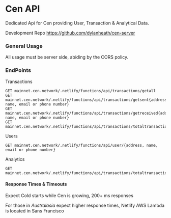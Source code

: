 # Cen API
Dedicated Api for Cen providing User, Transaction & Analytical Data.

Development Repo https://github.com/dylanheath/cen-server

### General Usage

All usage must be server side, abiding by the CORS policy.

### EndPoints

Transactions
```
GET mainnet.cen.network/.netlify/functions/api/transactions/getall
GET mainnet.cen.network/.netlify/functions/api/transactions/getsent{address, name, email or phone number}
GET mainnet.cen.network/.netlify/functions/api/transactions/getreceived{address, name, email or phone number}
GET mainnet.cen.network/.netlify/functions/api/transactions/totaltransactions
```
Users
```
GET mainnet.cen.network/.netlify/functions/api/user/{address, name, email or phone number}
```

Analytics
```
GET mainnet.cen.network/.netlify/functions/api/transactions/totaltransactions
```
#### Response Times & Timeouts

Expect Cold starts while Cen is growing, 200+ ms responses 

For those in *Australasia* expect higher response times, Netlify AWS Lambda is located in Sans Francisco

